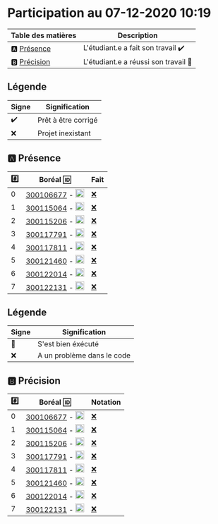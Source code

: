 # Participation au 07-12-2020 10:19

| Table des matières            | Description                                             |
|-------------------------------|---------------------------------------------------------|
| :a: [Présence](#a-présence)   | L'étudiant.e a fait son travail    :heavy_check_mark:   |
| :b: [Précision](#b-précision) | L'étudiant.e a réussi son travail  :tada:               |

## Légende

| Signe              | Signification                 |
|--------------------|-------------------------------|
| :heavy_check_mark: | Prêt à être corrigé           |
| :x:                | Projet inexistant             |

## :a: Présence

|:hash:| Boréal :id:                | Fait               |
|------|----------------------------|--------------------|
| 0 | [300106677](../b300106677.py) - <image src='https://avatars0.githubusercontent.com/u/71027895?s=460&v=4' width=20 height=20></image> | [:x:](Execution.md#etudiant-300106677) |
| 1 | [300115064](../b300115064.py) - <image src='https://avatars0.githubusercontent.com/u/72874987?s=460&v=4' width=20 height=20></image> | [:x:](Execution.md#etudiant-300115064) |
| 2 | [300115206](../b300115206.py) - <image src='https://avatars0.githubusercontent.com/u/73952068?s=460&v=4' width=20 height=20></image> | [:x:](Execution.md#etudiant-300115206) |
| 3 | [300117791](../b300117791.py) - <image src='https://avatars0.githubusercontent.com/u/73952191?s=460&v=4' width=20 height=20></image> | [:x:](Execution.md#etudiant-300117791) |
| 4 | [300117811](../b300117811.py) - <image src='https://avatars0.githubusercontent.com/u/71027809?s=460&v=4' width=20 height=20></image> | [:x:](Execution.md#etudiant-300117811) |
| 5 | [300121460](../b300121460.py) - <image src='https://avatars0.githubusercontent.com/u/71027883?s=460&v=4' width=20 height=20></image> | [:x:](Execution.md#etudiant-300121460) |
| 6 | [300122014](../b300122014.py) - <image src='https://avatars0.githubusercontent.com/u/71392439?s=460&v=4' width=20 height=20></image> | [:x:](Execution.md#etudiant-300122014) |
| 7 | [300122131](../b300122131.py) - <image src='https://avatars0.githubusercontent.com/u/71394111?s=460&v=4' width=20 height=20></image> | [:x:](Execution.md#etudiant-300122131) |

## Légende

| Signe              | Signification                 |
|--------------------|-------------------------------|
| :tada:             | S'est bien éxécuté            |
| :x:                | A un problème dans le code    |

## :b: Précision

|:hash:| Boréal :id:                |  Notation         |
|------|----------------------------|-------------------|
| 0 | [300106677](../b300106677.py) - <image src='https://avatars0.githubusercontent.com/u/71027895?s=460&v=4' width=20 height=20></image> | [:x:](Execution.md#etudiant-300106677) |
| 1 | [300115064](../b300115064.py) - <image src='https://avatars0.githubusercontent.com/u/72874987?s=460&v=4' width=20 height=20></image> | [:x:](Execution.md#etudiant-300115064) |
| 2 | [300115206](../b300115206.py) - <image src='https://avatars0.githubusercontent.com/u/73952068?s=460&v=4' width=20 height=20></image> | [:x:](Execution.md#etudiant-300115206) |
| 3 | [300117791](../b300117791.py) - <image src='https://avatars0.githubusercontent.com/u/73952191?s=460&v=4' width=20 height=20></image> | [:x:](Execution.md#etudiant-300117791) |
| 4 | [300117811](../b300117811.py) - <image src='https://avatars0.githubusercontent.com/u/71027809?s=460&v=4' width=20 height=20></image> | [:x:](Execution.md#etudiant-300117811) |
| 5 | [300121460](../b300121460.py) - <image src='https://avatars0.githubusercontent.com/u/71027883?s=460&v=4' width=20 height=20></image> | [:x:](Execution.md#etudiant-300121460) |
| 6 | [300122014](../b300122014.py) - <image src='https://avatars0.githubusercontent.com/u/71392439?s=460&v=4' width=20 height=20></image> | [:x:](Execution.md#etudiant-300122014) |
| 7 | [300122131](../b300122131.py) - <image src='https://avatars0.githubusercontent.com/u/71394111?s=460&v=4' width=20 height=20></image> | [:x:](Execution.md#etudiant-300122131) |
